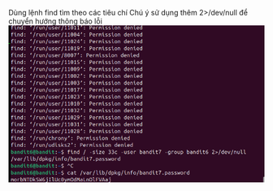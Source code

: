 Dùng lệnh find tìm theo các tiêu chí
Chú ý sử dụng thêm 2>/dev/null để chuyển hướng thông báo lỗi
![alt text](writeup\anh\8.png)